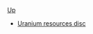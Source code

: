 <!-- uranium resource discipline sidebar.md -->
[Up](../../)

* [Uranium resources disc](uranium_resource_disc)
